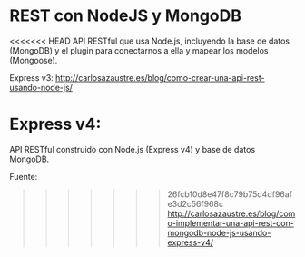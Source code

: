 REST con NodeJS y MongoDB
=========================

<<<<<<< HEAD
API RESTful que usa Node.js, incluyendo la base de datos (MongoDB) y el plugin para conectarnos a ella y mapear los modelos (Mongoose).

Express v3:
http://carlosazaustre.es/blog/como-crear-una-api-rest-usando-node-js/

Express v4:
=======
API RESTful construido con Node.js (Express v4) y base de datos MongoDB.

Fuente:
>>>>>>> 26fcb10d8e47f8c79b75d4df96afe3d2c56f968c
http://carlosazaustre.es/blog/como-implementar-una-api-rest-con-mongodb-node-js-usando-express-v4/
